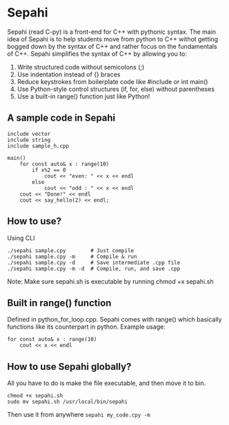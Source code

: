 # Sepahi
Sepahi (read C-py) is a front-end for C++ with pythonic syntax. The main idea of Sepahi is to help students move from python to C++ withot getting bogged down by the syntax of C++ and rather focus on the fundamentals of C++. Sepahi simplifies the syntax of C++ by allowing you to:

1. Write structured code without semicolons (;)
2. Use indentation instead of {} braces
3. Reduce keystrokes from boilerplate code like #include or int main()
4. Use Python-style control structures (if, for, else) without parentheses
5. Use a built-in range() function just like Python!

## A sample code in Sepahi
```
include vector
include string
include sample_h.cpp

main()
    for const auto& x : range(10)
        if x%2 == 0
            cout << "even: " << x << endl
        else
            cout << "odd : " << x << endl
    cout << "Done!" << endl
    cout << say_hello(2) << endl;
```

## How to use?
Using CLI
```
./sepahi sample.cpy        # Just compile
./sepahi sample.cpy -m     # Compile & run
./sepahi sample.cpy -d     # Save intermediate .cpp file
./sepahi sample.cpy -m -d  # Compile, run, and save .cpp
```
Note: Make sure sepahi.sh is executable by running chmod +x sepahi.sh

## Built in range() function
Defined in python_for_loop.cpp. Sepahi comes with range() which basically functions like its counterpart in python. Example usage:
```
for const auto& x : range(10)
    cout << x << endl
```

## How to use Sepahi globally?
All you have to do is make the file executable, and then move it to bin.
```
chmod +x sepahi.sh
sudo mv sepahi.sh /usr/local/bin/sepahi
```
Then use it from anywhere
`sepahi my_code.cpy -m`
